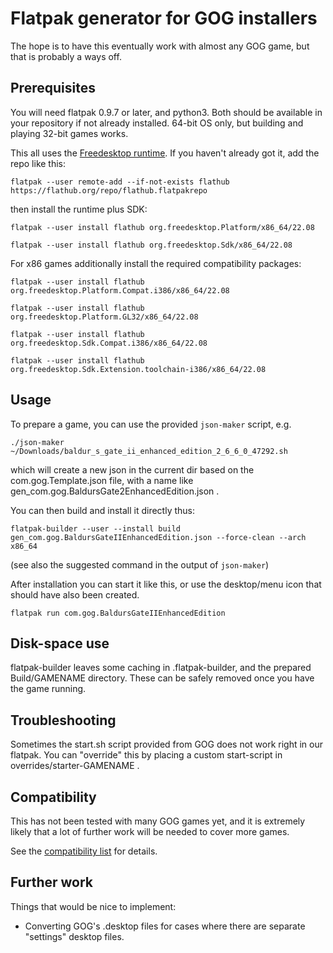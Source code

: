 # Flatpak generator for GOG installers
The hope is to have this eventually work with almost any GOG game, but that is probably a ways off.

## Prerequisites
You will need flatpak 0.9.7 or later, and python3. Both should be available in your repository if not already installed.
64-bit OS only, but building and playing 32-bit games works.

This all uses the [Freedesktop runtime](http://flatpak.org/runtimes.html).
If you haven't already got it, add the repo like this:

`flatpak --user remote-add --if-not-exists flathub https://flathub.org/repo/flathub.flatpakrepo`

then install the runtime plus SDK:

`flatpak --user install flathub org.freedesktop.Platform/x86_64/22.08`

`flatpak --user install flathub org.freedesktop.Sdk/x86_64/22.08`

For x86 games additionally install the required compatibility packages:

`flatpak --user install flathub org.freedesktop.Platform.Compat.i386/x86_64/22.08`

`flatpak --user install flathub org.freedesktop.Platform.GL32/x86_64/22.08`

`flatpak --user install flathub org.freedesktop.Sdk.Compat.i386/x86_64/22.08`

`flatpak --user install flathub org.freedesktop.Sdk.Extension.toolchain-i386/x86_64/22.08`

## Usage
To prepare a game, you can use the provided `json-maker` script, e.g.

`./json-maker ~/Downloads/baldur_s_gate_ii_enhanced_edition_2_6_6_0_47292.sh`

which will create a new json in the current dir based on the com.gog.Template.json file, with a name like gen_com.gog.BaldursGate2EnhancedEdition.json .

You can then build and install it directly thus:

`flatpak-builder --user --install build gen_com.gog.BaldursGateIIEnhancedEdition.json --force-clean --arch x86_64`

(see also the suggested command in the output of `json-maker`)

After installation you can start it like this, or use the desktop/menu icon that should have also been created.

`flatpak run com.gog.BaldursGateIIEnhancedEdition`

## Disk-space use
flatpak-builder leaves some caching in .flatpak-builder, and the prepared Build/GAMENAME directory. These can be safely removed once you have the game running.

## Troubleshooting
Sometimes the start.sh script provided from GOG does not work right in our flatpak.
You can "override" this by placing a custom start-script in overrides/starter-GAMENAME .

## Compatibility
This has not been tested with many GOG games yet, and it is extremely likely that a lot of further work will be needed to cover more games.

See the [compatibility list](https://github.com/kujeger/flatpak-gog/wiki/Compatibility) for details.

## Further work
Things that would be nice to implement:

* Converting GOG's .desktop files for cases where there are separate "settings" desktop files.

